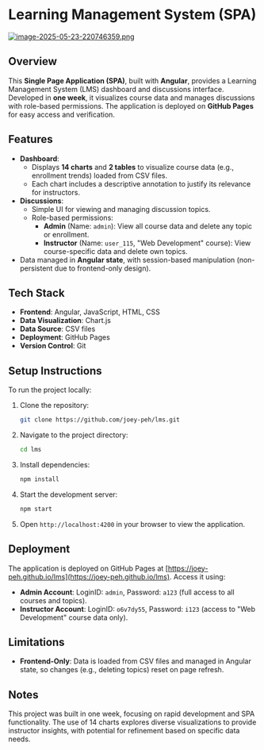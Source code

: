 # Learning Management System (SPA)
[![image-2025-05-23-220746359.png](https://i.postimg.cc/Hkz7Pn57/image-2025-05-23-220746359.png)](https://postimg.cc/18gt89v9)
## Overview
This **Single Page Application (SPA)**, built with **Angular**, provides a Learning Management System (LMS) dashboard and discussions interface. Developed in **one week**, it visualizes course data and manages discussions with role-based permissions. The application is deployed on **GitHub Pages** for easy access and verification.

## Features
- **Dashboard**:
  - Displays **14 charts** and **2 tables** to visualize course data (e.g., enrollment trends) loaded from CSV files.
  - Each chart includes a descriptive annotation to justify its relevance for instructors.
- **Discussions**:
  - Simple UI for viewing and managing discussion topics.
  - Role-based permissions:
    - **Admin** (Name: `admin`): View all course data and delete any topic or enrollment.
    - **Instructor** (Name: `user_115`, "Web Development" course): View course-specific data and delete own topics.
- Data managed in **Angular state**, with session-based manipulation (non-persistent due to frontend-only design).

## Tech Stack
- **Frontend**: Angular, JavaScript, HTML, CSS
- **Data Visualization**: Chart.js 
- **Data Source**: CSV files
- **Deployment**: GitHub Pages
- **Version Control**: Git

## Setup Instructions
To run the project locally:
1. Clone the repository:
   ```bash
   git clone https://github.com/joey-peh/lms.git
   ```
2. Navigate to the project directory:
   ```bash
   cd lms
   ```
3. Install dependencies:
   ```bash
   npm install
   ```
4. Start the development server:
   ```bash
   npm start
   ```
5. Open `http://localhost:4200` in your browser to view the application.

## Deployment
The application is deployed on GitHub Pages at [https://joey-peh.github.io/lms](https://joey-peh.github.io/lms). Access it using:
- **Admin Account**: LoginID: `admin`, Password: `a123` (full access to all courses and topics).
- **Instructor Account**: LoginID: `o6v7dy55`, Password: `i123` (access to "Web Development" course data only).

## Limitations
- **Frontend-Only**: Data is loaded from CSV files and managed in Angular state, so changes (e.g., deleting topics) reset on page refresh.

## Notes
This project was built in one week, focusing on rapid development and SPA functionality. The use of 14 charts explores diverse visualizations to provide instructor insights, with potential for refinement based on specific data needs.
